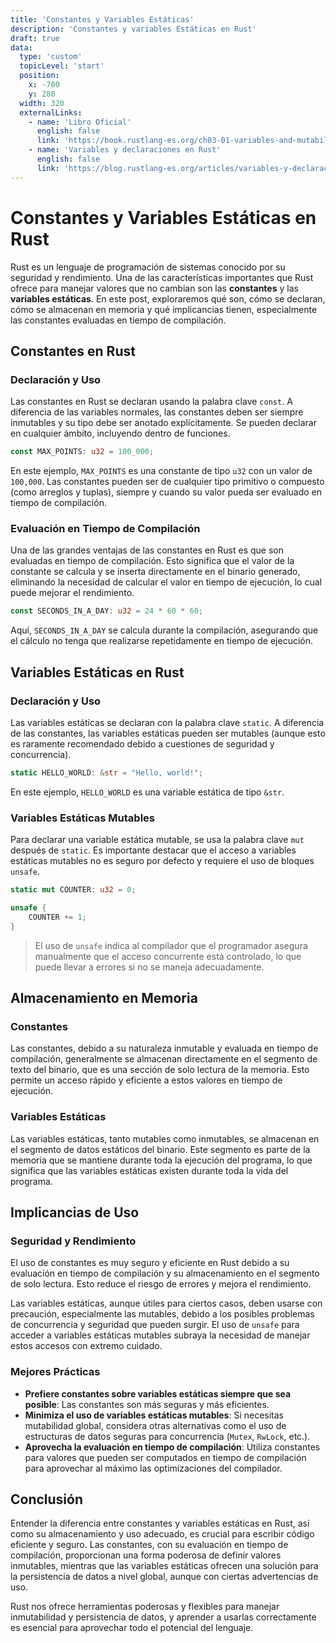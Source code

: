 ```yaml
---
title: 'Constantes y Variables Estáticas'
description: 'Constantes y variables Estáticas en Rust'
draft: true
data:
  type: 'custom'
  topicLevel: 'start'
  position:
    x: -700
    y: 280
  width: 320
  externalLinks:
    - name: 'Libro Oficial'
      english: false
      link: 'https://book.rustlang-es.org/ch03-01-variables-and-mutability#constantes'
    - name: 'Variables y declaraciones en Rust'
      english: false
      link: 'https://blog.rustlang-es.org/articles/variables-y-declaraciones'
---
```

# Constantes y Variables Estáticas en Rust

Rust es un lenguaje de programación de sistemas conocido por su seguridad y rendimiento. Una de las características importantes que Rust ofrece para manejar valores que no cambian son las **constantes** y las **variables estáticas**. En este post, exploraremos qué son, cómo se declaran, cómo se almacenan en memoria y qué implicancias tienen, especialmente las constantes evaluadas en tiempo de compilación.

## Constantes en Rust

### Declaración y Uso

Las constantes en Rust se declaran usando la palabra clave `const`. A diferencia de las variables normales, las constantes deben ser siempre inmutables y su tipo debe ser anotado explícitamente. Se pueden declarar en cualquier ámbito, incluyendo dentro de funciones.

```rust
const MAX_POINTS: u32 = 100_000;
```

En este ejemplo, `MAX_POINTS` es una constante de tipo `u32` con un valor de `100,000`. Las constantes pueden ser de cualquier tipo primitivo o compuesto (como arreglos y tuplas), siempre y cuando su valor pueda ser evaluado en tiempo de compilación.

### Evaluación en Tiempo de Compilación

Una de las grandes ventajas de las constantes en Rust es que son evaluadas en tiempo de compilación. Esto significa que el valor de la constante se calcula y se inserta directamente en el binario generado, eliminando la necesidad de calcular el valor en tiempo de ejecución, lo cual puede mejorar el rendimiento.

```rust
const SECONDS_IN_A_DAY: u32 = 24 * 60 * 60;
```

Aquí, `SECONDS_IN_A_DAY` se calcula durante la compilación, asegurando que el cálculo no tenga que realizarse repetidamente en tiempo de ejecución.

## Variables Estáticas en Rust

### Declaración y Uso

Las variables estáticas se declaran con la palabra clave `static`. A diferencia de las constantes, las variables estáticas pueden ser mutables (aunque esto es raramente recomendado debido a cuestiones de seguridad y concurrencia).

```rust
static HELLO_WORLD: &str = "Hello, world!";
```

En este ejemplo, `HELLO_WORLD` es una variable estática de tipo `&str`.

### Variables Estáticas Mutables

Para declarar una variable estática mutable, se usa la palabra clave `mut` después de `static`. Es importante destacar que el acceso a variables estáticas mutables no es seguro por defecto y requiere el uso de bloques `unsafe`.

```rust
static mut COUNTER: u32 = 0;

unsafe {
    COUNTER += 1;
}
```

> El uso de `unsafe` indica al compilador que el programador asegura manualmente que el acceso concurrente está controlado, lo que puede llevar a errores si no se maneja adecuadamente.

## Almacenamiento en Memoria

### Constantes

Las constantes, debido a su naturaleza inmutable y evaluada en tiempo de compilación, generalmente se almacenan directamente en el segmento de texto del binario, que es una sección de solo lectura de la memoria. Esto permite un acceso rápido y eficiente a estos valores en tiempo de ejecución.

### Variables Estáticas

Las variables estáticas, tanto mutables como inmutables, se almacenan en el segmento de datos estáticos del binario. Este segmento es parte de la memoria que se mantiene durante toda la ejecución del programa, lo que significa que las variables estáticas existen durante toda la vida del programa.

## Implicancias de Uso

### Seguridad y Rendimiento

El uso de constantes es muy seguro y eficiente en Rust debido a su evaluación en tiempo de compilación y su almacenamiento en el segmento de solo lectura. Esto reduce el riesgo de errores y mejora el rendimiento.

Las variables estáticas, aunque útiles para ciertos casos, deben usarse con precaución, especialmente las mutables, debido a los posibles problemas de concurrencia y seguridad que pueden surgir. El uso de `unsafe` para acceder a variables estáticas mutables subraya la necesidad de manejar estos accesos con extremo cuidado.

### Mejores Prácticas

- **Prefiere constantes sobre variables estáticas siempre que sea posible**: Las constantes son más seguras y más eficientes.
- **Minimiza el uso de variables estáticas mutables**: Si necesitas mutabilidad global, considera otras alternativas como el uso de estructuras de datos seguras para concurrencia (`Mutex`, `RwLock`, etc.).
- **Aprovecha la evaluación en tiempo de compilación**: Utiliza constantes para valores que pueden ser computados en tiempo de compilación para aprovechar al máximo las optimizaciones del compilador.

## Conclusión

Entender la diferencia entre constantes y variables estáticas en Rust, así como su almacenamiento y uso adecuado, es crucial para escribir código eficiente y seguro. Las constantes, con su evaluación en tiempo de compilación, proporcionan una forma poderosa de definir valores inmutables, mientras que las variables estáticas ofrecen una solución para la persistencia de datos a nivel global, aunque con ciertas advertencias de uso.

Rust nos ofrece herramientas poderosas y flexibles para manejar inmutabilidad y persistencia de datos, y aprender a usarlas correctamente es esencial para aprovechar todo el potencial del lenguaje.
